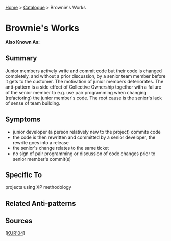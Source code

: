 [Home](../README.md) > [Catalogue](../Antipatterns_catalogue.md) > Brownie's Works
# Brownie's Works
**Also Known As:**
## Summary
Junior members actively write and commit code but their code is changed completely, and without a prior discussion, by a senior team member before it gets to the customer. The motivation of junior members deteriorates. The anti-pattern is a side effect of Collective Ownership together with a failure of the senior member to e.g. use pair programming when changing (refactoring) the junior member's code. The root cause is the senior's lack of sense of team building.
## Symptoms
 - junior developer (a person relatively new to the project) commits code
 - the code is then rewritten and committed by a senior developer, the rewrite goes into a release
 - the senior's change relates to the same ticket
 - no sign of pair programming or discussion of code changes prior to senior member's commit(s)
## Specific To
projects using XP methodology
## Related Anti-patterns
## Sources
[[KUR'04]](../References.md)

